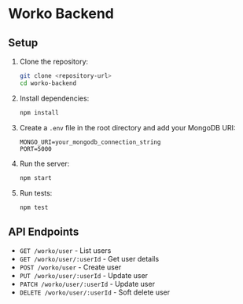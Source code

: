 # Worko Backend

## Setup

1. Clone the repository:
    ```sh
    git clone <repository-url>
    cd worko-backend
    ```

2. Install dependencies:
    ```sh
    npm install
    ```

3. Create a `.env` file in the root directory and add your MongoDB URI:
    ```
    MONGO_URI=your_mongodb_connection_string
    PORT=5000
    ```

4. Run the server:
    ```sh
    npm start
    ```

5. Run tests:
    ```sh
    npm test
    ```

## API Endpoints

- `GET /worko/user` - List users
- `GET /worko/user/:userId` - Get user details
- `POST /worko/user` - Create user
- `PUT /worko/user/:userId` - Update user
- `PATCH /worko/user/:userId` - Update user
- `DELETE /worko/user/:userId` - Soft delete user
